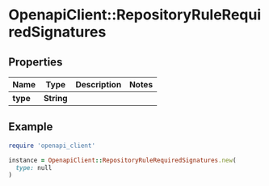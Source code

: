 # OpenapiClient::RepositoryRuleRequiredSignatures

## Properties

| Name | Type | Description | Notes |
| ---- | ---- | ----------- | ----- |
| **type** | **String** |  |  |

## Example

```ruby
require 'openapi_client'

instance = OpenapiClient::RepositoryRuleRequiredSignatures.new(
  type: null
)
```

